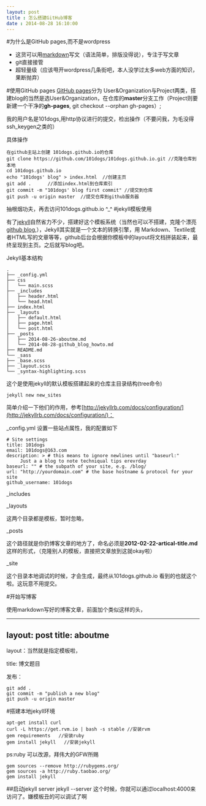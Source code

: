 ```yaml
---
layout: post
title : 怎么搭建GitHub博客
date : 2014-08-28 16:10:00
---
```


#为什么是GitHub pages,而不是wordpress
-	这货可以用[markdown](http://markdown.tw/)写文（语法简单，排版没得说），专注于写文章
-	git直接接管
-   超轻量级（应该甩开wordpress几条街吧，本人没学过太多web方面的知识，果断抛弃） 
 
#使用GitHub pages
[GitHub pages](https://pages.github.com/)分为 User&Organization与Project两类，搭建blog的当然是选User&Organization，在仓库的**master**分支工作（Project则要新建一个干净的**gh-pages**, git checkout --orphan gh-pages）;

 我的用户名是101dogs,用http协议进行的提交，检出操作（不要问我，为毛没得ssh_keygen之类的）


具体操作
	
	在github主站上创建 101dogs.github.io的仓库
	git clone https://github.com/101dogs/101dogs.github.io.git //克隆仓库到本地 
	cd 101dogs.github.io
	echo "101dogs' blog" > index.html  //创建主页
	git add .      //添加index.html到仓库索引                    
	git commit -m "101dogs' blog first commit" //提交到仓库
	git push -u origin master  //提交仓库到github服务器

 抽根烟功夫，再去访问101dogs.github.io  ^_^
#jekyll模板使用

  有了[jekyll](http://jekyllrb.com/)自然省力不少，搭建好这个模板系统（当然也可以不搭建，克隆个漂亮[github blog](https://github.com/jekyll/jekyll/wiki/Sites),），Jekyll其实就是一个文本的转换引擎，用 Markdown、Textile或者HTML写的文章等等，github后台会根据你模板中的layout将文档拼装起来，最终呈现到主页。之后就写blog吧。

Jekyll基本结构
	
	.
	├── _config.yml
	├── css
	│   └── main.scss
	├── _includes
	│   ├── header.html
	│   └── head.html
	├── index.html
	├── _layouts
	│   ├── default.html
	│   ├── page.html
	│   └── post.html
	├── _posts
	│   ├── 2014-08-26-aboutme.md
	│   └── 2014-08-28-github_blog_howto.md
	├── README.md
	└── _sass
    ├── _base.scss
    ├── _layout.scss
    └── _syntax-highlighting.scss

这个是使用jekyll的默认模板搭建起来的仓库主目录结构(tree命令)
	
`jekyll new new_sites`

简单介绍一下他们的作用，参考[http://jekyllrb.com/docs/configuration/](http://jekyllrb.com/docs/configuration/)：

_config.yml
设置一些站点属性，我的配置如下

	# Site settings
	title: 101dogs
	email: 101dogs@163.com 
	description: > # this means to ignore newlines until "baseurl:"
         Just a a blog to note techniqual tips erevrday 
	baseurl: "" # the subpath of your site, e.g. /blog/
	url: "http://yourdomain.com" # the base hostname & protocol for your site
	github_username: 101dogs

_includes

_layouts

这两个目录都是模板，暂时忽略，

_posts

这个路径就是你扔博客文章的地方了，命名必须是**2012-02-22-artical-title.md**这样的形式，（克隆别人的模板，直接把文章放到这就okay啦）

_site

这个目录本地调试的时候，才会生成，最终从101dogs.github.io 看到的也就这个啦。这玩意不用提交。


#开始写博客

使用markdown写好的博客文章，前面加个类似这样的头， 

---
layout: post
title: aboutme
---
layout：当然就是指定模板啦，

title:  博文题目

发布：
		
	git add .
	git commit -m "publish a new blog"
	git push -u origin master

#搭建本地jekyll环境

	apt-get install curl
	curl -L https://get.rvm.io | bash -s stable //安装rvm
	gem requirements   //安装ruby
	gem install jekyll   //安装jekyll

ps:ruby 可以改源，拜伟大的GFW所赐

	gem sources --remove http://rubygems.org/ 
	gem sources -a http://ruby.taobao.org/ 
	gem install jekyll


##启动jekyll server
	 jekyll --server
这个时候，你就可以通过localhost:4000来访问了。嫌模板丑的可以调试了啊






